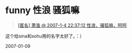 # funny 性浪 骚狐嘛

> [ [匿名] 萧渔 @ 2007-1-4 22:37:12 性浪，骚狐嘛，呵呵 ](http://www.luoyonghao.net/blogs/laoluo/archives/23123.aspx)

这个给sina和sohu用的名字太好了。：）

2007-01-09
